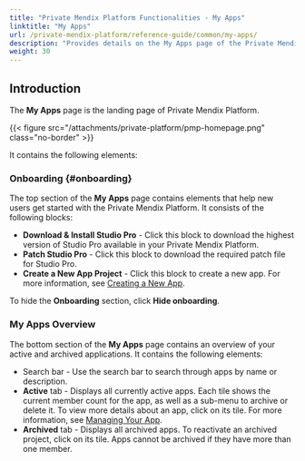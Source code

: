 ```yaml
---
title: "Private Mendix Platform Functionalities - My Apps"
linktitle: "My Apps"
url: /private-mendix-platform/reference-guide/common/my-apps/
description: "Provides details on the My Apps page of the Private Mendix Platform."
weight: 30
---
```


## Introduction

The **My Apps** page is the landing page of Private Mendix Platform.

{{< figure src="/attachments/private-platform/pmp-homepage.png" class="no-border" >}}

It contains the following elements:

### Onboarding {#onboarding}

The top section of the **My Apps** page contains elements that help new users get started with the Private Mendix Platform. It consists of the following blocks:

* **Download & Install Studio Pro** - Click this block to download the highest version of Studio Pro available in your Private Mendix Platform.
* **Patch Studio Pro** - Click this block to download the required patch file for Studio Pro.
* **Create a New App Project** - Click this block to create a new app. For more information, see [Creating a New App](/private-mendix-platform/user-guide/#create-app).

To hide the **Onboarding** section, click **Hide onboarding**.

### My Apps Overview

The bottom section of the **My Apps** page contains an overview of your active and archived applications. It contains the following elements:

* Search bar - Use the search bar to search through apps by name or description.
* **Active** tab - Displays all currently active apps. Each tile shows the current member count for the app, as well as a sub-menu to archive or delete it. To view more details about an app, click on its tile. For more information, see [Managing Your App](/private-mendix-platform/user-guide/#manage-app).
* **Archived** tab - Displays all archived apps. To reactivate an archived project, click on its tile. Apps cannot be archived if they have more than one member.